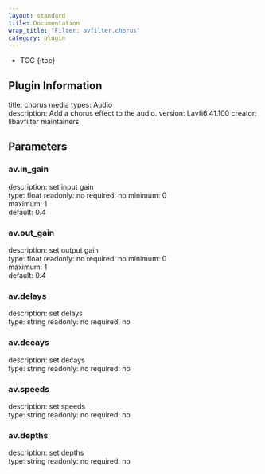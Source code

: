 ```yaml
---
layout: standard
title: Documentation
wrap_title: "Filter: avfilter.chorus"
category: plugin
---
```

* TOC
{:toc}

## Plugin Information

title: chorus
media types:
Audio  
description: Add a chorus effect to the audio.
version: Lavfi6.41.100
creator: libavfilter maintainers

## Parameters

### av.in_gain

description:
set input gain  
type: float
readonly: no
required: no
minimum: 0  
maximum: 1  
default: 0.4  

### av.out_gain

description:
set output gain  
type: float
readonly: no
required: no
minimum: 0  
maximum: 1  
default: 0.4  

### av.delays

description:
set delays  
type: string
readonly: no
required: no

### av.decays

description:
set decays  
type: string
readonly: no
required: no

### av.speeds

description:
set speeds  
type: string
readonly: no
required: no

### av.depths

description:
set depths  
type: string
readonly: no
required: no

